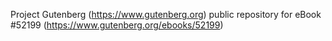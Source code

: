 Project Gutenberg (https://www.gutenberg.org) public repository for
eBook #52199 (https://www.gutenberg.org/ebooks/52199)
